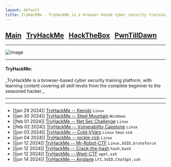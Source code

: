 ```yaml
---
layout: default
title: TryHackMe - TryHackMe is a browser-based cyber security training platform, with learning content covering all skill levels from the complete beginner to the seasoned hacker..
---
```


<h2 class="mume-header" id="mainindexhtml-nbspnbsp-contactcontacthtml"><a 
href="../../index.html">Main</a>&#xA0;&#xA0;&#xA0;<a 
href="/Posts/THM/index.html">TryHackMe</a>&#xA0;&#xA0;&#xA0;<a
href="/Posts/HTB/index.html">HackTheBox</a>&#xA0;&#xA0;&#xA0;<a
href="/Posts/PwnTillDawn/index.html">PwnTillDawn</a>&#xA0;&#xA0;&#xA0;</h2>
<hr>


![image](https://github.com/Hassans-Sec/Hassans-sec.github.io/assets/139691745/cb80e12c-803f-425c-b1c6-808639257d92)


* * *
<h4 class="mume-header" id="TryHackMe">TryHackMe:</h4>
_TryHackMe is a browser-based cyber security training platform, with learning content covering all skill levels from the complete beginner to the seasoned hacker._
<hr>
<hr>


- [[jan 29 2024]] [TryHackMe -- Kenobi](https://hassans-sec.github.io/Posts/THM/Kenobi.html) `Linux`
- [[jan 30 2024]] [TryHackMe -- Steel Mountain](https://hassans-sec.github.io/Posts/THM/Steel-Mountain.html) `Windows`
- [[feb 01 2024]] [TryHackMe -- Net Sec Challenge](https://hassans-sec.github.io/Posts/THM/Net-Sec-challenge.html) `Linux`
- [[feb 02 2024]] [TryHackMe -- Vulnerability Capstone](https://hassans-sec.github.io/Posts/THM/Vulnerability-Capstone.html) `Linux`
- [[jun 03 2024]] [TryHackMe -- Cold-VVars](https://hassans-sec.github.io/Posts/THM/Cold-VVars.html) `Linux` `tmux` `vim`
- [[jun 04 2024]] [TryHackMe -- pickle-rick](https://hassans-sec.github.io/Posts/THM/Pickle-Rick.html) `Linux`
- [[jun 12 2024]] [TryHackMe -- Mr-Robot-CTF](https://hassans-sec.github.io/Posts/THM/Mr-Robot-CTF.html) `Linux,SUID,bruteforce`
- [[jun 12 2024]] [TryHackMe -- Crack-the-hash](https://hassans-sec.github.io/Posts/THM/Crack-the-hash.html) `hash,bash`
- [[jun 12 2024]] [TryHackMe -- Wgel-CTF](https://hassans-sec.github.io/Posts/THM/Wgel-CTF.html) `wget,ssh`
- [[jun 14 2024]] [TryHackMe -- Airplane](https://hassans-sec.github.io/Posts/THM/Airplane.html) `LFI,SUID,ChatGpt,ssh`
